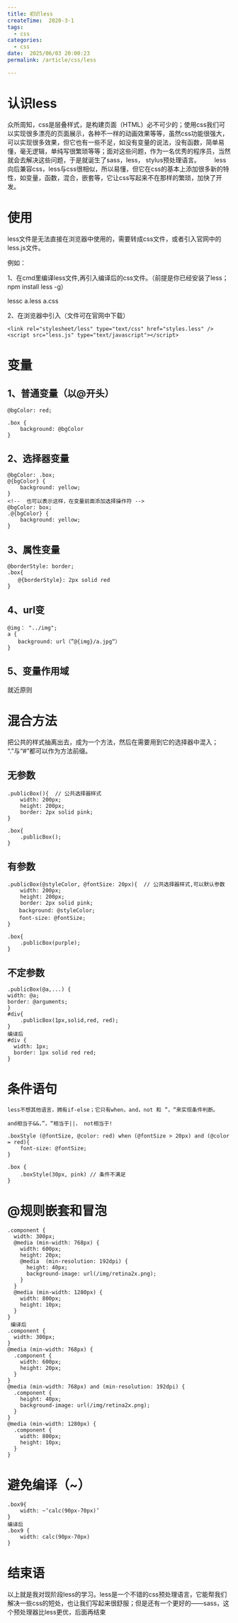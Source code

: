 ```yaml
---
title: 初识less
createTime:  2020-3-1
tags:
  - css
categories:
  - css
date:  2025/06/03 20:00:23
permalink: /article/css/less

---
```


# 认识less
众所周知，css是层叠样式，是构建页面（HTML）必不可少的；使用css我们可以实现很多漂亮的页面展示，各种不一样的动画效果等等，虽然css功能很强大，可以实现很多效果，但它也有一些不足，如没有变量的说法，没有函数，简单易懂，毫无逻辑，单纯写很繁琐等等；面对这些问题，作为一名优秀的程序员，当然就会去解决这些问题，于是就诞生了sass，less， stylus预处理语言。
　　less向后兼容css，less与css很相似，所以易懂，但它在css的基本上添加很多新的特性，如变量，函数，混合，嵌套等，它让css写起来不在那样的繁琐，加快了开发。

# 使用
less文件是无法直接在浏览器中使用的，需要转成css文件，或者引入官网中的less.js文件。

例如：

1、在cmd里编译less文件,再引入编译后的css文件。（前提是你已经安装了less；npm install less -g）

lessc a.less a.css

2、在浏览器中引入（文件可在官网中下载）

```
<link rel="stylesheet/less" type="text/css" href="styles.less" />
<script src="less.js" type="text/javascript"></script>
```

# 变量 

## 1、普通变量（以@开头）
```
@bgColor: red;

.box {
    background: @bgColor
}
```
## 2、选择器变量
```
@bgColor: .box;
@{bgColor} {
    background: yellow;
}
<!--  也可以表示这样，在变量前面添加选择操作符 -->
@bgColor: box;
.@{bgColor} {
    background: yellow;
}
```
## 3、属性变量

```
@borderStyle: border;
.box{
　　@{borderStyle}: 2px solid red
}
```

## 4、url变
```
@img： "../img";
a {
　　background: url（”@{img}/a.jpg“）
}
```
## 5、变量作用域

就近原则

# 混合方法

把公共的样式抽离出去，成为一个方法，然后在需要用到它的选择器中混入；
“.”与“#”都可以作为方法前缀。

## 无参数

```
.publicBox(){  // 公共选择器样式
    width: 200px;
    height: 200px;
    border: 2px solid pink;
}

.box{
    .publicBox();
}

```

## 有参数
```
.publicBox(@styleColor, @fontSize: 20px){  // 公共选择器样式,可以默认参数
    width: 200px;
    height: 200px;
    border: 2px solid pink;
　  background: @styleColor;
　  font-size: @fontSize;
}

.box{
    .publicBox(purple);
}
```

## 不定参数

```
.publicBox(@a,...) {
width: @a;
border: @arguments;
}
#div{
    .publicBox(1px,solid,red, red);
}
编译后
#div {
  width: 1px;
  border: 1px solid red red;
}
```

# 条件语句

```
less不想其他语言，拥有if-else；它只有when，and，not 和 ”，“来实现条件判断。

and相当于&&，”，“相当于||， not相当于!

.boxStyle (@fontSize, @color: red) when (@fontSize > 20px) and (@color = red){
    font-size: @fontSize;
}

.box {
    .boxStyle(30px, pink) // 条件不满足
}
```

# @规则嵌套和冒泡

```
.component {
  width: 300px;
  @media (min-width: 768px) {
    width: 600px;
    height: 20px;
    @media  (min-resolution: 192dpi) {
      height: 40px;
      background-image: url(/img/retina2x.png);
    }
  }
  @media (min-width: 1280px) {
    width: 800px;
    height: 10px;
  }
}
 编译后
.component {
  width: 300px;
}
@media (min-width: 768px) {
  .component {
    width: 600px;
    height: 20px;
  }
}
@media (min-width: 768px) and (min-resolution: 192dpi) {
  .component {
    height: 40px;
    background-image: url(/img/retina2x.png);
  }
}
@media (min-width: 1280px) {
  .component {
    width: 800px;
    height: 10px;
  }
}
```
# 避免编译（~）
```
.box9{
    width: ~‘calc(90px-70px)’
}
编译后
.box9 {
    width: calc(90px-70px)
}
```
# 结束语
以上就是我对现阶段less的学习。less是一个不错的css预处理语言，它能帮我们解决一些css的短处，也让我们写起来很舒服；但是还有一个更好的——sass，这个预处理器比less更优，后面再结束